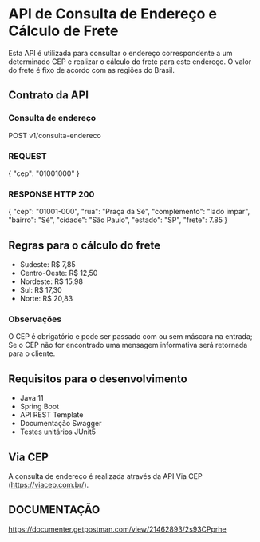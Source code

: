 # API de Consulta de Endereço e Cálculo de Frete
Esta API é utilizada para consultar o endereço correspondente a um determinado CEP e realizar o cálculo do frete para este endereço. O valor do frete é fixo de acordo com as regiões do Brasil.

## Contrato da API
### Consulta de endereço
POST v1/consulta-endereco

### REQUEST

{
    "cep": "01001000"
}
### RESPONSE HTTP 200

{
    "cep": "01001-000",
    "rua": "Praça da Sé",
    "complemento": "lado ímpar",
    "bairro": "Sé",
    "cidade": "São Paulo",
    "estado": "SP",
    "frete": 7.85
}

## Regras para o cálculo do frete
* Sudeste: R$ 7,85
* Centro-Oeste: R$ 12,50
* Nordeste: R$ 15,98
* Sul: R$ 17,30
* Norte: R$ 20,83

### Observações
O CEP é obrigatório e pode ser passado com ou sem máscara na entrada;
Se o CEP não for encontrado uma mensagem informativa será retornada para o cliente.

## Requisitos para o desenvolvimento
* Java 11
* Spring Boot
* API REST Template
* Documentação Swagger
* Testes unitários JUnit5

## Via CEP
A consulta de endereço é realizada através da API Via CEP (https://viacep.com.br/).

## DOCUMENTAÇÃO
https://documenter.getpostman.com/view/21462893/2s93CPprhe

